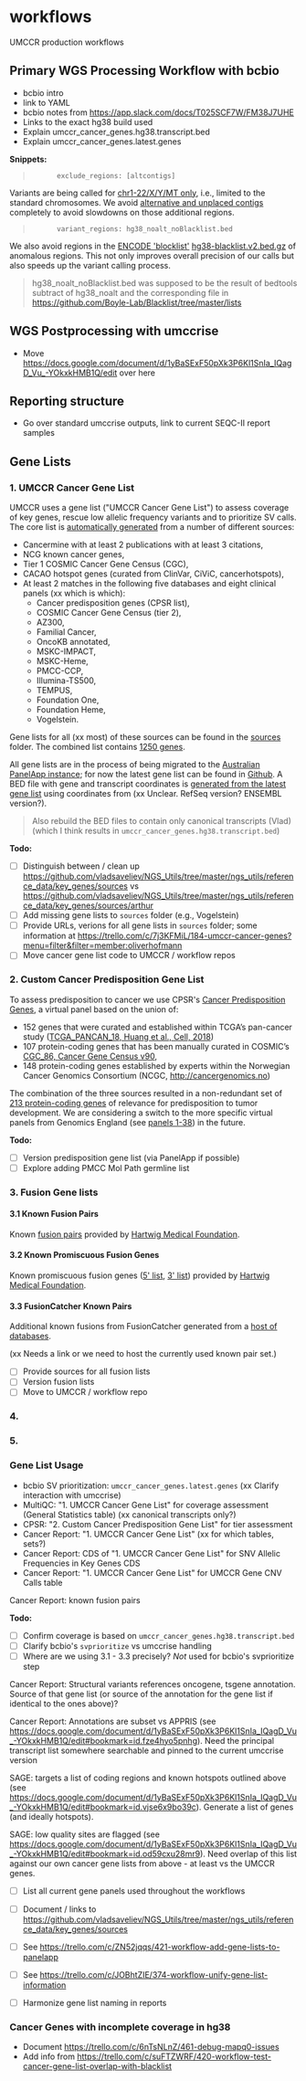 # workflows

UMCCR production workflows

## Primary WGS Processing Workflow with bcbio

* bcbio intro
* link to YAML
* bcbio notes from https://app.slack.com/docs/T025SCF7W/FM38J7UHE
* Links to the exact hg38 build used
* Explain umccr_cancer_genes.hg38.transcript.bed
* Explain umccr_cancer_genes.latest.genes

**Snippets:**


> `      exclude_regions: [altcontigs]`

Variants are being called for [chr1-22/X/Y/MT only](https://bcbio-nextgen.readthedocs.io/en/latest/contents/configuration.html#analysis-regions), i.e., limited to the standard chromosomes. We avoid [alternative and unplaced contigs](https://github.com/lh3/bwa/blob/master/README-alt.md) completely to avoid slowdowns on those additional regions.

> `      variant_regions: hg38_noalt_noBlacklist.bed`

We also avoid regions in the [ENCODE 'blocklist'](https://github.com/Boyle-Lab/Blacklist) [hg38-blacklist.v2.bed.gz](https://github.com/Boyle-Lab/Blacklist/tree/master/lists) of anomalous regions. This not only improves overall precision of our calls but also speeds up the variant calling process.

> hg38_noalt_noBlacklist.bed was supposed to be the result of bedtools subtract of hg38_noalt and the corresponding file in https://github.com/Boyle-Lab/Blacklist/tree/master/lists

## WGS Postprocessing with umccrise

* Move https://docs.google.com/document/d/1yBaSExF50pXk3P6Kl1SnIa_IQagD_Vu_-YOkxkHMB1Q/edit over here

## Reporting structure

* Go over standard umccrise outputs, link to current SEQC-II report samples

## Gene Lists

### 1. UMCCR Cancer Gene List

UMCCR uses a gene list ("UMCCR Cancer Gene List") to assess coverage of key genes, rescue low allelic frequency variants and to prioritize SV calls. The core list is [automatically generated](https://github.com/vladsaveliev/NGS_Utils/blob/master/ngs_utils/reference_data/key_genes/make_umccr_cancer_genes.Rmd) from a number of different sources:

* Cancermine with at least 2 publications with at least 3 citations,
* NCG known cancer genes,
* Tier 1 COSMIC Cancer Gene Census (CGC),
* CACAO hotspot genes (curated from ClinVar, CiViC, cancerhotspots),
* At least 2 matches in the following five databases and eight clinical panels (xx which is which):
  * Cancer predisposition genes (CPSR list),
  * COSMIC Cancer Gene Census (tier 2),
  * AZ300, 
  * Familial Cancer, 
  * OncoKB annotated,
  * MSKC-IMPACT, 
  * MSKC-Heme, 
  * PMCC-CCP, 
  * Illumina-TS500, 
  * TEMPUS, 
  * Foundation One, 
  * Foundation Heme, 
  * Vogelstein.

Gene lists for all (xx most) of these sources can be found in the [sources](https://github.com/vladsaveliev/NGS_Utils/tree/master/ngs_utils/reference_data/key_genes/sources/arthur) folder. The combined list contains [1250 genes](https://github.com/vladsaveliev/NGS_Utils/blob/master/ngs_utils/reference_data/key_genes/umccr_cancer_genes.2019-07-31.tsv). 

All gene lists are in the process of being migrated to the [Australian PanelApp instance](https://panelapp.agha.umccr.org/); for now the latest gene list can be found in [Github](https://github.com/vladsaveliev/NGS_Utils/blob/master/ngs_utils/reference_data/key_genes/umccr_cancer_genes.latest.genes). A BED file with gene and transcript coordinates is [generated from the latest gene list](https://github.com/vladsaveliev/NGS_Utils/blob/master/ngs_utils/reference_data/key_genes/Snakefile) using coordinates from (xx Unclear. RefSeq version? ENSEMBL version?). 

> Also rebuild the BED files to contain only canonical transcripts (Vlad) (which I think results in `umccr_cancer_genes.hg38.transcript.bed`)

**Todo:**

* [ ] Distinguish between / clean up https://github.com/vladsaveliev/NGS_Utils/tree/master/ngs_utils/reference_data/key_genes/sources vs https://github.com/vladsaveliev/NGS_Utils/tree/master/ngs_utils/reference_data/key_genes/sources/arthur
* [ ] Add missing gene lists to `sources` folder (e.g., Vogelstein)
* [ ] Provide URLs, verions for all gene lists in `sources` folder; some information at https://trello.com/c/7j3KFMiL/184-umccr-cancer-genes?menu=filter&filter=member:oliverhofmann
* [ ] Move cancer gene list code to UMCCR / workflow repos

### 2. Custom Cancer Predisposition Gene List

To assess predisposition to cancer we use CPSR's [Cancer Predisposition Genes](https://github.com/sigven/cpsr#cancer-predisposition-genes), a virtual panel based on the union of:

* 152 genes that were curated and established within TCGA’s pan-cancer study ([TCGA_PANCAN_18, Huang et al., Cell, 2018](https://www.ncbi.nlm.nih.gov/pubmed/29625052))
* 107 protein-coding genes that has been manually curated in COSMIC’s [CGC_86, Cancer Gene Census v90](https://cancer.sanger.ac.uk/census),
* 148 protein-coding genes established by experts within the Norwegian Cancer Genomics Consortium (NCGC, <http://cancergenomics.no>)

The combination of the three sources resulted in a non-redundant set of [213 protein-coding genes](https://github.com/sigven/cpsr/blob/master/predisposition.md) of relevance for predisposition to tumor development. We are considering a switch to the more specific virtual panels from Genomics England (see [panels 1-38](https://github.com/sigven/cpsr#cancer-predisposition-genes)) in the future. 

**Todo:**

* [ ] Version predisposition gene list (via PanelApp if possible)
* [ ] Explore adding PMCC Mol Path germline list

### 3. Fusion Gene lists

#### 3.1 Known Fusion Pairs

Known [fusion pairs](https://github.com/vladsaveliev/NGS_Utils/blob/master/ngs_utils/reference_data/fusions/knownFusionPairs.csv) provided by [Hartwig Medical Foundation](https://github.com/hartwigmedical/).
#### 3.2 Known Promiscuous Fusion Genes

Known promiscuous fusion genes ([5' list](https://github.com/vladsaveliev/NGS_Utils/blob/master/ngs_utils/reference_data/fusions/knownPromiscuousFive.csv), [3' list](https://github.com/vladsaveliev/NGS_Utils/blob/master/ngs_utils/reference_data/fusions/knownPromiscuousThree.csv)) provided by [Hartwig Medical Foundation](https://github.com/hartwigmedical/).

#### 3.3 FusionCatcher Known Pairs

Additional known fusions from FusionCatcher generated from a [host of databases](https://github.com/ndaniel/fusioncatcher/blob/master/doc/manual.md#23---genomic-databases).

(xx Needs a link or we need to host the currently used known pair set.)

* [ ] Provide sources for all fusion lists
* [ ] Version fusion lists
* [ ] Move to UMCCR / workflow repo

### 4. 

### 5. 

### Gene List Usage

* bcbio SV prioritization: `umccr_cancer_genes.latest.genes` (xx Clarify interaction with umccrise)
* MultiQC: "1. UMCCR Cancer Gene List" for coverage assessment (General Statistics table) (xx canonical transcripts only?)
* CPSR: "2. Custom Cancer Predisposition Gene List" for tier assessment
* Cancer Report: "1. UMCCR Cancer Gene List" (xx for which tables, sets?)
* Cancer Report: CDS of "1. UMCCR Cancer Gene List" for SNV Allelic Frequencies in Key Genes CDS
* Cancer Report: "1. UMCCR Cancer Gene List" for UMCCR Gene CNV Calls table

Cancer Report: known fusion pairs

**Todo:**

* [ ] Confirm coverage is based on `umccr_cancer_genes.hg38.transcript.bed`
* [ ] Clarify bcbio's `svprioritize` vs umccrise handling
* [ ] Where are we using 3.1 - 3.3 precisely? _Not_ used for bcbio's svprioritize step

Cancer Report: Structural variants references oncogene, tsgene annotation. Source of that gene list (or source of the annotation for the gene list if identical to the ones above)?

Cancer Report: Annotations are subset vs APPRIS (see https://docs.google.com/document/d/1yBaSExF50pXk3P6Kl1SnIa_IQagD_Vu_-YOkxkHMB1Q/edit#bookmark=id.fze4hyo5pnhg). Need the principal transcript list somewhere searchable and pinned to the current umccrise version 

SAGE: targets a list of coding regions and known hotspots outlined above (see https://docs.google.com/document/d/1yBaSExF50pXk3P6Kl1SnIa_IQagD_Vu_-YOkxkHMB1Q/edit#bookmark=id.vjse6x9bo39c). Generate a list of genes (and ideally hotspots). 

SAGE: low quality sites are flagged (see https://docs.google.com/document/d/1yBaSExF50pXk3P6Kl1SnIa_IQagD_Vu_-YOkxkHMB1Q/edit#bookmark=id.od59cxu28mr9). Need overlap of this list against our own cancer gene lists from above - at least vs the UMCCR genes.



* [ ] List all current gene panels used throughout the workflows
* [ ] Document / links to https://github.com/vladsaveliev/NGS_Utils/tree/master/ngs_utils/reference_data/key_genes/sources
* [ ] See https://trello.com/c/ZN52jqqs/421-workflow-add-gene-lists-to-panelapp
* [ ] See https://trello.com/c/JOBhtZIE/374-workflow-unify-gene-list-information
* [ ] Harmonize gene list naming in reports




### Cancer Genes with incomplete coverage in hg38

* Document https://trello.com/c/6nTsNLnZ/461-debug-mapq0-issues
* Add info from https://trello.com/c/suFTZWRF/420-workflow-test-cancer-gene-list-overlap-with-blacklist


